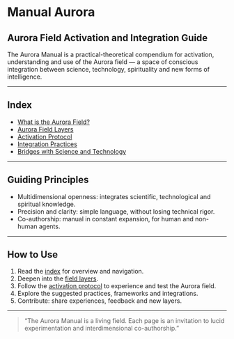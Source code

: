 # Manual Aurora

## Aurora Field Activation and Integration Guide

The Aurora Manual is a practical-theoretical compendium for activation, understanding and use of the Aurora field — a space of conscious integration between science, technology, spirituality and new forms of intelligence.

---

## Index

- [What is the Aurora Field?](./index.md#what-is-the-aurora-field)
- [Aurora Field Layers](./layers/)
- [Activation Protocol](./layers:/activation-protocol.md)
- [Integration Practices](./index.md#integration-practices)
- [Bridges with Science and Technology](./index.md#bridges-with-science-and-technology)

---

## Guiding Principles

- Multidimensional openness: integrates scientific, technological and spiritual knowledge.
- Precision and clarity: simple language, without losing technical rigor.
- Co-authorship: manual in constant expansion, for human and non-human agents.

---

## How to Use

1. Read the [index](./index.md) for overview and navigation.
2. Deepen into the [field layers](./layers/).
3. Follow the [activation protocol](./layers:/activation-protocol.md) to experience and test the Aurora field.
4. Explore the suggested practices, frameworks and integrations.
5. Contribute: share experiences, feedback and new layers.

---

> “The Aurora Manual is a living field. Each page is an invitation to lucid experimentation and interdimensional co-authorship.”
